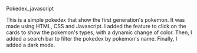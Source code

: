 Pokedex_javascript

This is a simple pokedex that show the first generation's pokemon.
It was made using HTML, CSS and Javascript.
I added the feature to click on the cards to show the pokemon's types, with a dynamic change of color. Then, I added a search bar to filter the pokedex by pokemon's name. Finally, I added a dark mode.